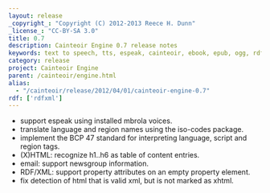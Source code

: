 ```yaml
---
layout: release
_copyright_: "Copyright (C) 2012-2013 Reece H. Dunn"
_license_: "CC-BY-SA 3.0"
title: 0.7
description: Cainteoir Engine 0.7 release notes
keywords: text to speech, tts, espeak, cainteoir, ebook, epub, ogg, rdf, metadata
category: release
project: Cainteoir Engine
parent: /cainteoir/engine.html
alias:
  - "/cainteoir/release/2012/04/01/cainteoir-engine-0.7"
rdf: ['rdfxml']
---
```


*  support espeak using installed mbrola voices.
*  translate language and region names using the iso-codes package.
*  implement the BCP 47 standard for interpreting language, script and region tags.
*  (X)HTML: recognize h1..h6 as table of content entries.
*  email: support newsgroup information.
*  RDF/XML: support property attributes on an empty property element.
*  fix detection of html that is valid xml, but is not marked as xhtml.
